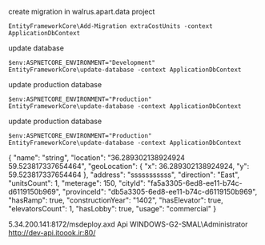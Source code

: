 create migration in walrus.apart.data project
```
EntityFrameworkCore\Add-Migration extraCostUnits -context ApplicationDbContext

```

update database
```
$env:ASPNETCORE_ENVIRONMENT="Development"
EntityFrameworkCore\update-database -context ApplicationDbContext
```
update production  database
```
$env:ASPNETCORE_ENVIRONMENT="Production"
EntityFrameworkCore\update-database -context ApplicationDbContext
```
update production  database
```
$env:ASPNETCORE_ENVIRONMENT="Production"
EntityFrameworkCore\update-database -context ApplicationDbContext
```


{
  "name": "string",
  "location": "36.289302138924924 59.523817337654464",
  "geoLocation": {
    "x": 36.289302138924924,
    "y": 59.523817337654464
  },
  "address": "sssssssssss",
  "direction": "East",
  "unitsCount": 1,
  "meterage": 150,
  "cityId": "fa5a3305-6ed8-ee11-b74c-d6119150b969",
  "provinceId": "db5a3305-6ed8-ee11-b74c-d6119150b969",
  "hasRamp": true,
  "constructionYear": "1402",
  "hasElevator": true,
  "elevatorsCount": 1,
  "hasLobby": true,
  "usage": "commercial"
}



5.34.200.141:8172/msdeploy.axd
Api
WINDOWS-G2-SMAL\Administrator
http://dev-api.itoook.ir:80/
